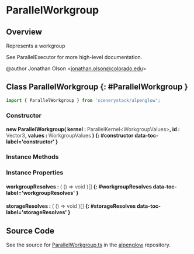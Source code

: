 # ParallelWorkgroup

## Overview

Represents a workgroup

See ParallelExecutor for more high-level documentation.

@author Jonathan Olson &lt;jonathan.olson@colorado.edu&gt;

## Class ParallelWorkgroup {: #ParallelWorkgroup }


```js
import { ParallelWorkgroup } from 'scenerystack/alpenglow';
```
### Constructor

#### new ParallelWorkgroup( kernel : <span style="font-weight: 400; opacity: 80%;">ParallelKernel&lt;WorkgroupValues&gt;</span>, id : <span style="font-weight: 400; opacity: 80%;">Vector3</span>, values : <span style="font-weight: 400; opacity: 80%;">WorkgroupValues</span> ) {: #constructor data-toc-label='constructor' }

### Instance Methods



### Instance Properties

#### workgroupResolves : <span style="font-weight: 400; opacity: 80%;">( () =&gt; void )[]</span> {: #workgroupResolves data-toc-label='workgroupResolves' }

#### storageResolves : <span style="font-weight: 400; opacity: 80%;">( () =&gt; void )[]</span> {: #storageResolves data-toc-label='storageResolves' }



## Source Code

See the source for [ParallelWorkgroup.ts](https://github.com/phetsims/alpenglow/blob/main/js/parallel/ParallelWorkgroup.ts) in the [alpenglow](https://github.com/phetsims/alpenglow) repository.
